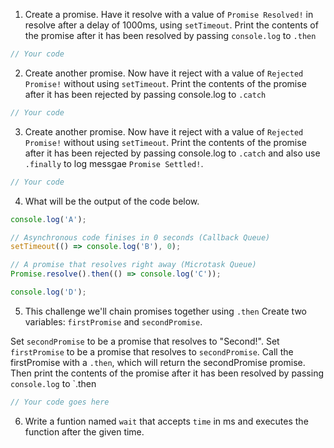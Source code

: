 1. Create a promise. Have it resolve with a value of `Promise Resolved!` in resolve after a delay of 1000ms, using `setTimeout`. Print the contents of the promise after it has been resolved by passing `console.log` to `.then`

```js
// Your code
```

2. Create another promise. Now have it reject with a value of `Rejected Promise!` without using `setTimeout`. Print the contents of the promise after it has been rejected by passing console.log to `.catch`

```js
// Your code
```

3. Create another promise. Now have it reject with a value of `Rejected Promise!` without using `setTimeout`. Print the contents of the promise after it has been rejected by passing console.log to `.catch` and also use `.finally` to log messgae `Promise Settled!`.

```js
// Your code
```

4. What will be the output of the code below.

```js
console.log('A');

// Asynchronous code finises in 0 seconds (Callback Queue)
setTimeout(() => console.log('B'), 0);

// A promise that resolves right away (Microtask Queue)
Promise.resolve().then(() => console.log('C'));

console.log('D');
```

5. This challenge we'll chain promises together using `.then` Create two variables: `firstPromise` and `secondPromise`.

Set `secondPromise` to be a promise that resolves to "Second!". Set `firstPromise` to be a promise that resolves to `secondPromise`. Call the firstPromise with a `.then`, which will return the secondPromise promise. Then print the contents of the promise after it has been resolved by passing `console.log` to `.then

```js
// Your code goes here
```

6. Write a funtion named `wait` that accepts `time` in ms and executes the function after the given time.
